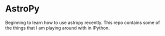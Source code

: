 AstroPy
=======
Beginning to learn how to use astropy recently. 
This repo contains some of the things that I am playing around with in IPython.
